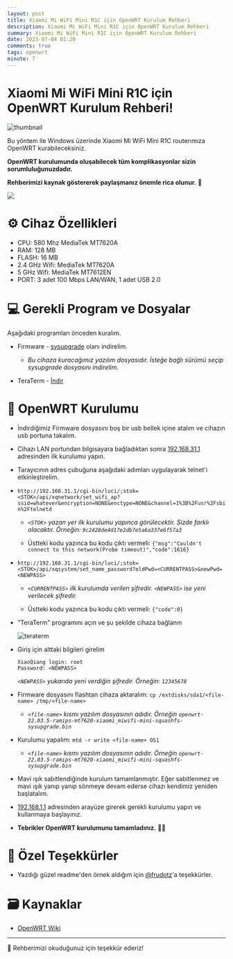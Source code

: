 ```yaml
---
layout: post
title: Xiaomi Mi WiFi Mini R1C için OpenWRT Kurulum Rehberi
description: Xiaomi Mi WiFi Mini R1C için OpenWRT Kurulum Rehberi
summary: Xiaomi Mi WiFi Mini R1C için OpenWRT Kurulum Rehberi
date: 2023-07-04 01:20
comments: true
tags: openwrt
minute: 7
--- 
```

# Xiaomi Mi WiFi Mini R1C için OpenWRT Kurulum Rehberi!

![thumbnail](https://github.com/yucellmustafa/openwrt_mi_mini_wifi_r1c/assets/49123562/f0709d50-0f31-4eea-9fb8-f898e9e0f3c7)

Bu yöntem ile Windows üzerinde Xiaomi Mi WiFi Mini R1C routerımıza OpenWRT kurabileceksiniz.  

**OpenWRT kurulumunda oluşabilecek tüm komplikasyonlar sizin sorumluluğunuzdadır.**  

**Rehberimizi kaynak göstererek paylaşmanız önemle rica olunur.** 🙏

<p align="left">
  <a href="https://www.youtube.com/watch?v=kj5yrLwNauw"><img src="https://img.shields.io/badge/Youtube-Kurulum Video Rehberi-blue?logo=youtube&logoColor=white"/></a>
</p>
  

# ⚙️ Cihaz Özellikleri

- CPU: 580 Mhz MediaTek MT7620A
- RAM: 128 MB
- FLASH: 16 MB
- 2.4 GHz Wifi: MediaTek MT7620A
- 5 GHz Wifi: MediaTek MT7612EN
- PORT: 3 adet 100 Mbps LAN/WAN, 1 adet USB 2.0

# 💻 Gerekli Program ve Dosyalar
Aşağıdaki programları önceden kuralım.

- Firmware - [sysupgrade](https://firmware-selector.openwrt.org/?version=22.03.5&target=ramips%2Fmt7620&id=xiaomi_miwifi-mini) olanı indirelim.
  - *Bu cihaza kuracağımız yazılım dosyasıdır. İsteğe bağlı sürümü seçip sysupgrade dosyasını indirelim.*

- TeraTerm - [İndir](https://github.com/yucellmustafa/yucellmustafa.github.io/releases/download/v1.0/2-Teraterm-4.106.exe)

# 🚀 OpenWRT Kurulumu

- İndirdiğimiz Firmware dosyasını boş bir usb bellek içine atalım ve cihazın usb portuna takalım.

- Cihazı LAN portundan bilgisayara bağladıktan sonra [192.168.31.1](http://192.168.31.1/) adresinden ilk kurulumu yapın.
  
- Tarayıcının adres çubuğuna aşağıdaki adımları uygulayarak telnet'i etkinleştirelim.

- `http://192.168.31.1/cgi-bin/luci/;stok=<STOK>/api/xqnetwork/set_wifi_ap?ssid=whatever&encryption=NONE&enctype=NONE&channel=1%3B%2Fusr%2Fsbin%2Ftelnetd`

  - *`<STOK>` yazan yer ilk kurulumu yapınca görülecektir. Sizde farklı olacaktır. Örneğin: `9c2428de4d17e2db7e5a6a337e6f57a3`*

  - Üstteki kodu yazınca bu kodu çıktı vermeli: `{"msg":"Couldn't connect to this network(Probe timeout)","code":1616}`

- `http://192.168.31.1/cgi-bin/luci/;stok=<STOK>/api/xqsystem/set_name_password?oldPwd=<CURRENTPASS>&newPwd=<NEWPASS>`

  - *`<CURRENTPASS>` ilk kurulumda verilen şifredir. `<NEWPASS>` ise yeni verilecek şifredir.*

  - Üstteki kodu yazınca bu kodu çıktı vermeli: `{"code":0}`

- "TeraTerm" programını açın ve şu şekilde cihaza bağlanın

  ![teraterm](https://github.com/yucellmustafa/openwrt-zyxel-p2812hnu-f1/assets/49123562/1a19a762-c0b9-4720-b243-6da46b747dfa)

- Giriş için alttaki bilgileri girelim
  
  ```
  XiaoQiang login: root
  Password: <NEWPASS>
  ```
  *`<NEWPASS>` yukarıda yeni verdiğin şifredir. Örneğin: `12345678`*

- Firmware dosyasını flashtan cihaza aktaralım: `cp /extdisks/sda1/<file-name> /tmp/<file-name>`
  - *`<file-name>` kısmı yazılım dosyasının adıdır. Örneğin `openwrt-22.03.5-ramips-mt7620-xiaomi_miwifi-mini-squashfs-sysupgrade.bin`*

- Kurulumu yapalım: `mtd -r write <file-name> OS1`
  - *`<file-name>` kısmı yazılım dosyasının adıdır. Örneğin `openwrt-22.03.5-ramips-mt7620-xiaomi_miwifi-mini-squashfs-sysupgrade.bin`*

- Mavi ışık sabitlendiğinde kurulum tamamlanmıştır. Eğer sabitlenmez ve mavi ışık yanıp yanıp sönmeye devam ederse cihazı kendimiz yeniden başlatalım.

- [192.168.1.1](http://192.168.1.1/) adresinden arayüze girerek gerekli kurulumu yapın ve kullanmaya başlayınız.

- **Tebrikler OpenWRT kurulumunu tamamladınız.** 👏👏

# 💖 Özel Teşekkürler
- Yazdığı güzel readme'den örnek aldığım için [@frudotz](https://github.com/frudotz)'a teşekkürler.

# 🗃️ Kaynaklar
- [OpenWRT Wiki](https://openwrt.org/toh/xiaomi/miwifi_mini)
-----------
🎀 Rehberimizi okuduğunuz için teşekkür ederiz!  